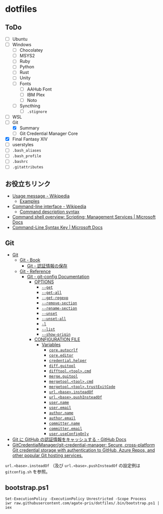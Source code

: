 # dotfiles

## ToDo

- [ ] Ubuntu
- [ ] Windows
    - [ ] Chocolatey
    - [ ] MSYS2
    - [ ] Ruby
    - [ ] Python
    - [ ] Rust
    - [ ] Unity
    - [ ] Fonts
        - [ ] AAHub Font
        - [ ] IBM Plex
        - [ ] Noto
    - [ ] Syncthing
        - [ ] `.stignore`
- [ ] WSL
- [ ] Git
    - [x] Summary
    - [ ] Git Credential Manager Core
- [x] Final Fantasy XIV
- [ ] userstyles
- [ ] `.bash_aliases`
- [ ] `.bash_profile`
- [ ] `.bashrc`
- [ ] `.gitattributes`

## お役立ちリンク

- [Usage message - Wikipedia](https://en.wikipedia.org/wiki/Usage_message)
    - [Examples](https://en.wikipedia.org/wiki/Usage_message#Examples)
- [Command-line interface - Wikipedia](https://en.wikipedia.org/wiki/Command-line_interface)
    - [Command description syntax](https://en.wikipedia.org/wiki/Command-line_interface#Command_description_syntax)
- [Command shell overview: Scripting; Management Services | Microsoft Docs](https://docs.microsoft.com/en-us/previous-versions/windows/it-pro/windows-server-2003/cc737438(v=ws.10)?redirectedfrom=MSDN)
- [Command-Line Syntax Key | Microsoft Docs](https://docs.microsoft.com/en-us/previous-versions/windows/it-pro/windows-server-2012-R2-and-2012/cc771080(v=ws.11)?redirectedfrom=MSDN)

## Git

- [Git](https://git-scm.com/)
    - [Git - Book](https://git-scm.com/book/ja/v2/)
        - [Git - 認証情報の保存](https://git-scm.com/book/ja/v2/Git-%E3%81%AE%E3%81%95%E3%81%BE%E3%81%96%E3%81%BE%E3%81%AA%E3%83%84%E3%83%BC%E3%83%AB-%E8%AA%8D%E8%A8%BC%E6%83%85%E5%A0%B1%E3%81%AE%E4%BF%9D%E5%AD%98)
    - [Git - Reference](https://git-scm.com/docs/)
        - [Git - git-config Documentation](https://git-scm.com/docs/git-config)
            - [OPTIONS](https://git-scm.com/docs/git-config#OPTIONS)
                - [`--get`](https://git-scm.com/docs/git-config#Documentation/git-config.txt---get)
                - [`--get-all`](https://git-scm.com/docs/git-config#Documentation/git-config.txt---get-all)
                - [`--get-regexp`](https://git-scm.com/docs/git-config#Documentation/git-config.txt---get-regexp)
                - [`--remove-section`](https://git-scm.com/docs/git-config#Documentation/git-config.txt---remove-section)
                - [`--rename-section`](https://git-scm.com/docs/git-config#Documentation/git-config.txt---remove-section)
                - [`--unset`](https://git-scm.com/docs/git-config#Documentation/git-config.txt---unset)
                - [`--unset-all`](https://git-scm.com/docs/git-config#Documentation/git-config.txt---unset-all)
                - [`-l`](https://git-scm.com/docs/git-config#Documentation/git-config.txt--l)
                - [`--list`](https://git-scm.com/docs/git-config#Documentation/git-config.txt---list)
                - [`--show-origin`](https://git-scm.com/docs/git-config#Documentation/git-config.txt---show-origin)
            - [CONFIGURATION FILE](https://git-scm.com/docs/git-config#_configuration_file)
                - [Variables](https://git-scm.com/docs/git-config#_variables)
                    - [`core.autocrlf`](https://git-scm.com/docs/git-config#Documentation/git-config.txt-coreautocrlf)
                    - [`core.editor`](https://git-scm.com/docs/git-config#Documentation/git-config.txt-coreeditor)
                    - [`credential.helper`](https://git-scm.com/docs/git-config#Documentation/git-config.txt-credentialhelper)
                    - [`diff.guitool`](https://git-scm.com/docs/git-config#Documentation/git-config.txt-diffguitool)
                    - [`difftool.<tool>.cmd`](https://git-scm.com/docs/git-config#Documentation/git-config.txt-difftoollttoolgtcmd)
                    - [`merge.guitool`](https://git-scm.com/docs/git-config#Documentation/git-config.txt-mergeguitool)
                    - [`mergetool.<tool>.cmd`](https://git-scm.com/docs/git-config#Documentation/git-config.txt-mergetoollttoolgtcmd)
                    - [`mergetool.<tool>.trustExitCode`](https://git-scm.com/docs/git-config#Documentation/git-config.txt-mergetoollttoolgttrustExitCode)
                    - [`url.<base>.insteadOf`](https://git-scm.com/docs/git-config#Documentation/git-config.txt-urlltbasegtinsteadOf)
                    - [`url.<base>.pushInsteadOf`](https://git-scm.com/docs/git-config#Documentation/git-config.txt-urlltbasegtpushInsteadOf)
                    - [`user.name`](https://git-scm.com/docs/git-config#Documentation/git-config.txt-username)
                    - [`user.email`](https://git-scm.com/docs/git-config#Documentation/git-config.txt-useremail)
                    - [`author.name`](https://git-scm.com/docs/git-config#Documentation/git-config.txt-authorname)
                    - [`author.email`](https://git-scm.com/docs/git-config#Documentation/git-config.txt-authoremail)
                    - [`committer.name`](https://git-scm.com/docs/git-config#Documentation/git-config.txt-committername)
                    - [`committer.email`](https://git-scm.com/docs/git-config#Documentation/git-config.txt-committeremail)
                    - [`user.useConfigOnly`](https://git-scm.com/docs/git-config#Documentation/git-config.txt-useruseConfigOnly)
- [Git に GitHub の認証情報をキャッシュする - GitHub Docs](https://docs.github.com/ja/get-started/getting-started-with-git/caching-your-github-credentials-in-git)
- [GitCredentialManager/git-credential-manager: Secure, cross-platform Git credential storage with authentication to GitHub, Azure Repos, and other popular Git hosting services.](https://github.com/GitCredentialManager/git-credential-manager)

`url.<base>.insteadOf` （及び `url.<base>.pushInsteadOf` の設定例は `gitconfig.sh` を参照。

## bootstrap.ps1

```
Set-ExecutionPolicy -ExecutionPolicy Unrestricted -Scope Process
iwr raw.githubusercontent.com/agate-pris/dotfiles/.bin/bootstrap.ps1 | iex
```
